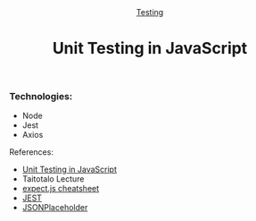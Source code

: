 <div align="center"><a href="" target="_blank">Testing</a></div>
<h1 align="center">Unit Testing in JavaScript</h1><br>
<h3 align="left">Technologies:</h3>
<ul>
<li>Node</li>
<li>Jest</li>
<li>Axios</li>
</ul>

<p align="left">References: </p>
<ul>
<li align="left"><a href="https://www.youtube.com/watch?v=7r4xVDI2vho" target="_blank">Unit Testing in JavaScript</a></li>
<li><a href="" target="_blank"></a>Taitotalo Lecture</li>
<li align="left"><a href="https://devhints.io/expectjs" target="_blank">expect.js cheatsheet</a></li>
<li align="left"><a href="https://jestjs.io/" target="_blank">JEST</a></li>
<li align="left"><a href="https://jsonplaceholder.typicode.com/users" target="_blank">JSONPlaceholder</a></li>
</ul